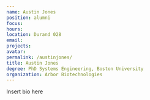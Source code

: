```yaml
---
name: Austin Jones
position: alumni
focus:
hours:
location: Durand 028
email:
projects:
avatar: 
permalink: /austinjones/
title: Austin Jones
degree: PhD Systems Engineering, Boston University
organization: Arbor Biotechnologies
---
```


Insert bio here